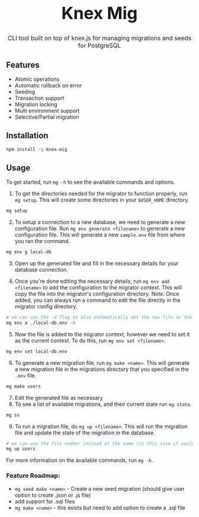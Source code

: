 <!-- align in center and make font large: text should be Knex Mig-->
<div align="center" > 
<!-- <div style="align:center">  -->
  <h1 style="font-size:45px"> Knex Mig</h1>
<p style="font-size: 16px"> CLI tool built on top of knex.js for managing migrations and seeds for PostgreSQL</p>
<!-- <P style="font-size: 14px"> Disclaimer: This is a work in progress and currently only tested with PostgreSQL -->
</div>

## Features

-   Atomic operations
-   Automatic rollback on error
-   Seeding
-   Transaction support
-   Migration locking
-   Multi environment support
-   Selective/Partial migration

## Installation

```bash
npm install -g knex-mig
```

## Usage

To get started, run `mg -h` to see the available commands and options.

1. To get the directories needed for the migrator to function properly, run `mg setup`. This will create some directories in your `$USER_HOME` directory.

```bash
mg setup
```

2. To setup a connection to a new database, we need to generate a new configuration file. Run `mg env generate <filename>` to generate a new configuration file. This will generate a new `sample.env` file from where you ran the command.

```bash
mg env g local-db
```

3. Open up the generated file and fill in the necessary details for your database connection.

4. Once you're done editing the necessary details, run `mg env add <filename>` to add the configuration to the migrator context. This will copy the file into the migrator's configuration directory. Note: Once added, you can always run a command to edit the file directly in the migrator config directory.

```bash
# we can use the -d flag to also automatically set the new file as the current configuration/context
mg env a ./local-db.env -d
```

5. Now the file is added to the migrator context, however we need to set it as the current context. To do this, run `mg env set <filename>`.

```bash
mg env set local-db.env
```

6. To generate a new migration file, run `mg make <name>`. This will generate a new migration file in the migrations directory that you specified in the `.env` file.

```bash
mg make users
```

7. Edit the generated file as necessary
8. To see a list of available migrations, and their current state run `mg state`.

```bash
mg ss
```

9. To run a migration file, do `mg up <filename>`. This will run the migration file and update the state of the migration in the database.

```bash
# we can use the file number instead of the name (in this case it would be `mg up 1` since it's our first migration)
mg up users
```

For more information on the available commands, run `mg -h`.

### Feature Roadmap:

-   `mg seed make <name>` - Create a new seed migration (should give user option to create .json or .js file)
-   add support for .sql files
-   `mg make <name>` - this exists but need to add option to create a .sql file
